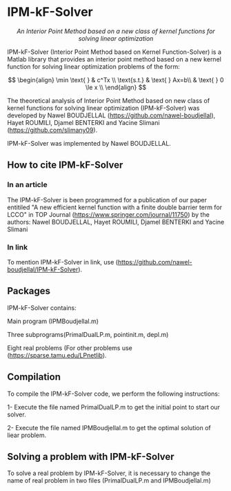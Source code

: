 # IPM-kF-Solver

<div align="center">

   *An Interior Point Method based on a new class of kernel functions for solving linear optimization*

</div>


IPM-kF-Solver (Interior Point Method based on Kernel Function-Solver) is a Matlab library that provides an interior point method based on a new kernel function for solving linear optimization problems of the form:

$$
\begin{align}
\min \text{  } & c^Tx \\
\text{s.t.}               & \text{  }  Ax=b\\
                            & \text{  } 0 \le x \\
\end{align}
$$

 The theoretical analysis of Interior Point Method based on new class of kernel functions for solving linear optimization (IPM-kF-Solver) was developed by Nawel BOUDJELLAL (https://github.com/nawel-boudjellal), Hayet ROUMILI, Djamel BENTERKI and Yacine Slimani (https://github.com/slimany09).

 
IPM-kF-Solver was  implemented by Nawel BOUDJELLAL.

## How to cite IPM-kF-Solver

### In an article
The IPM-kF-Solver is been programmed for a publication of our paper entitiled "A new efficient kernel function with a finite double barrier term for LCCO" in TOP Journal (https://www.springer.com/journal/11750) by the authors: Nawel BOUDJELLAL, Hayet ROUMILI, Djamel BENTERKI and Yacine Slimani 

### In link

To mention IPM-kF-Solver in link, use (https://github.com/nawel-boudjellal/IPM-kF-Solver).


## Packages

IPM-kF-Solver contains:

Main program (IPMBoudjellal.m)

Three subprograms(PrimalDualLP.m, pointinit.m, depl.m)

Eight real problems (For other problems use  (https://sparse.tamu.edu/LPnetlib).

## Compilation

To compile the IPM-kF-Solver code, we perform the following instructions:

1- Execute the file named  PrimalDualLP.m to get the initial point to start our solver.

2- Execute the file named IPMBoudjellal.m to get the optimal solution of liear problem.

## Solving a problem with IPM-kF-Solver

To solve a real problem by IPM-kF-Solver, it is necessary to  change the name of real problem in two files (PrimalDualLP.m and IPMBoudjellal.m)


